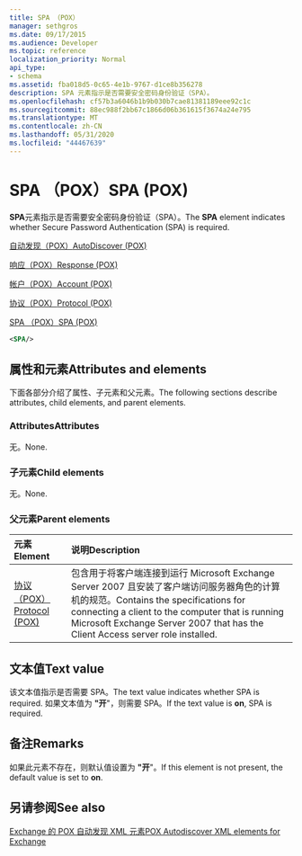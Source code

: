 ```yaml
---
title: SPA （POX）
manager: sethgros
ms.date: 09/17/2015
ms.audience: Developer
ms.topic: reference
localization_priority: Normal
api_type:
- schema
ms.assetid: fba018d5-0c65-4e1b-9767-d1ce8b356278
description: SPA 元素指示是否需要安全密码身份验证（SPA）。
ms.openlocfilehash: cf57b3a6046b1b9b030b7cae81381189eee92c1c
ms.sourcegitcommit: 88ec988f2bb67c1866d06b361615f3674a24e795
ms.translationtype: MT
ms.contentlocale: zh-CN
ms.lasthandoff: 05/31/2020
ms.locfileid: "44467639"
---
```

# <a name="spa-pox"></a><span data-ttu-id="fc315-103">SPA （POX）</span><span class="sxs-lookup"><span data-stu-id="fc315-103">SPA (POX)</span></span>

<span data-ttu-id="fc315-104">**SPA**元素指示是否需要安全密码身份验证（SPA）。</span><span class="sxs-lookup"><span data-stu-id="fc315-104">The **SPA** element indicates whether Secure Password Authentication (SPA) is required.</span></span> 
  
[<span data-ttu-id="fc315-105">自动发现（POX）</span><span class="sxs-lookup"><span data-stu-id="fc315-105">AutoDiscover (POX)</span></span>](autodiscover-pox.md)
  
[<span data-ttu-id="fc315-106">响应（POX）</span><span class="sxs-lookup"><span data-stu-id="fc315-106">Response (POX)</span></span>](response-pox.md)
  
[<span data-ttu-id="fc315-107">帐户（POX）</span><span class="sxs-lookup"><span data-stu-id="fc315-107">Account (POX)</span></span>](account-pox.md)
  
[<span data-ttu-id="fc315-108">协议（POX）</span><span class="sxs-lookup"><span data-stu-id="fc315-108">Protocol (POX)</span></span>](protocol-pox.md)
  
[<span data-ttu-id="fc315-109">SPA （POX）</span><span class="sxs-lookup"><span data-stu-id="fc315-109">SPA (POX)</span></span>](spa-pox.md)
  
```xml
<SPA/>
```

## <a name="attributes-and-elements"></a><span data-ttu-id="fc315-110">属性和元素</span><span class="sxs-lookup"><span data-stu-id="fc315-110">Attributes and elements</span></span>

<span data-ttu-id="fc315-111">下面各部分介绍了属性、子元素和父元素。</span><span class="sxs-lookup"><span data-stu-id="fc315-111">The following sections describe attributes, child elements, and parent elements.</span></span>
  
### <a name="attributes"></a><span data-ttu-id="fc315-112">Attributes</span><span class="sxs-lookup"><span data-stu-id="fc315-112">Attributes</span></span>

<span data-ttu-id="fc315-113">无。</span><span class="sxs-lookup"><span data-stu-id="fc315-113">None.</span></span>
  
### <a name="child-elements"></a><span data-ttu-id="fc315-114">子元素</span><span class="sxs-lookup"><span data-stu-id="fc315-114">Child elements</span></span>

<span data-ttu-id="fc315-115">无。</span><span class="sxs-lookup"><span data-stu-id="fc315-115">None.</span></span>
  
### <a name="parent-elements"></a><span data-ttu-id="fc315-116">父元素</span><span class="sxs-lookup"><span data-stu-id="fc315-116">Parent elements</span></span>

|<span data-ttu-id="fc315-117">**元素**</span><span class="sxs-lookup"><span data-stu-id="fc315-117">**Element**</span></span>|<span data-ttu-id="fc315-118">**说明**</span><span class="sxs-lookup"><span data-stu-id="fc315-118">**Description**</span></span>|
|:-----|:-----|
|[<span data-ttu-id="fc315-119">协议（POX）</span><span class="sxs-lookup"><span data-stu-id="fc315-119">Protocol (POX)</span></span>](protocol-pox.md) <br/> |<span data-ttu-id="fc315-120">包含用于将客户端连接到运行 Microsoft Exchange Server 2007 且安装了客户端访问服务器角色的计算机的规范。</span><span class="sxs-lookup"><span data-stu-id="fc315-120">Contains the specifications for connecting a client to the computer that is running Microsoft Exchange Server 2007 that has the Client Access server role installed.</span></span>  <br/> |
   
## <a name="text-value"></a><span data-ttu-id="fc315-121">文本值</span><span class="sxs-lookup"><span data-stu-id="fc315-121">Text value</span></span>

<span data-ttu-id="fc315-122">该文本值指示是否需要 SPA。</span><span class="sxs-lookup"><span data-stu-id="fc315-122">The text value indicates whether SPA is required.</span></span> <span data-ttu-id="fc315-123">如果文本值为 **"开**"，则需要 SPA。</span><span class="sxs-lookup"><span data-stu-id="fc315-123">If the text value is **on**, SPA is required.</span></span>
  
## <a name="remarks"></a><span data-ttu-id="fc315-124">备注</span><span class="sxs-lookup"><span data-stu-id="fc315-124">Remarks</span></span>

<span data-ttu-id="fc315-125">如果此元素不存在，则默认值设置为 **"开**"。</span><span class="sxs-lookup"><span data-stu-id="fc315-125">If this element is not present, the default value is set to **on**.</span></span>
  
## <a name="see-also"></a><span data-ttu-id="fc315-126">另请参阅</span><span class="sxs-lookup"><span data-stu-id="fc315-126">See also</span></span>



[<span data-ttu-id="fc315-127">Exchange 的 POX 自动发现 XML 元素</span><span class="sxs-lookup"><span data-stu-id="fc315-127">POX Autodiscover XML elements for Exchange</span></span>](pox-autodiscover-xml-elements-for-exchange.md)

